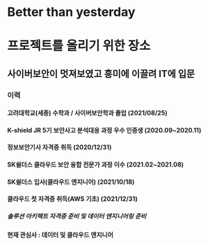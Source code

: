 # Better than yesterday

# 프로젝트를 올리기 위한 장소
## 사이버보안이 멋져보였고 흥미에 이끌려 IT에 입문
### 이력
#### 고려대학교(세종) 수학과 / 사이버보안학과 졸업 (2021/08/25)
#### K-shield JR 5기 보안사고 분석대응 과정 우수 인증생 (2020.09~2020.11)
#### 정보보안기사 자격증 취득 (2020/12/31)
#### SK쉴더스 클라우드 보안 융합 전문가 과정 이수 (2021.02~2021.08)
#### SK쉴더스 입사(클라우드 엔지니어) (2021/10/18)
#### 클라우드 첫 자격증 취득(AWS 기초) (2021/12/31)
##### 솔루션 아키텍트 자격증 준비 및 데이터 엔지니어링 준비
#### 현재 관심사 : 데이터 및 클라우드 엔지니어
